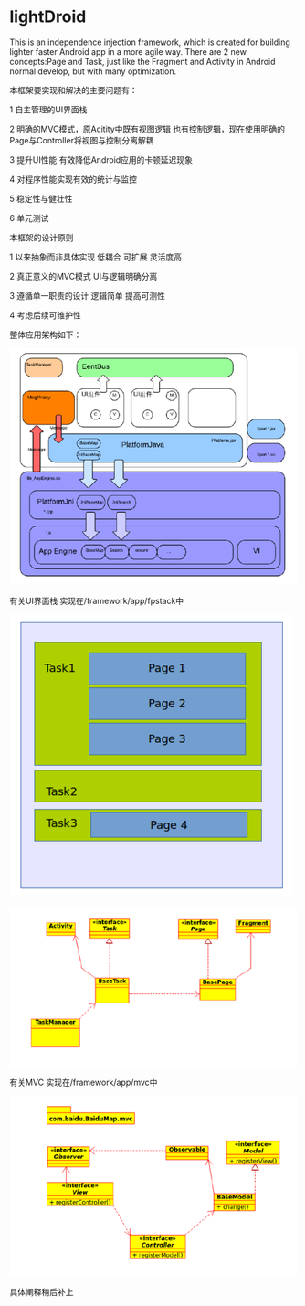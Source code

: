 lightDroid
==========

This is an independence injection framework, which is created for building lighter faster Android app in a more agile way. There are 2 new concepts:Page and Task, just like the Fragment and Activity in Android normal develop, but with many optimization.

本框架要实现和解决的主要问题有：

  1 自主管理的UI界面栈
  
  2 明确的MVC模式，原Acitity中既有视图逻辑 也有控制逻辑，现在使用明确的Page与Controller将视图与控制分离解耦
  
  3 提升UI性能 有效降低Android应用的卡顿延迟现象
  
  4 对程序性能实现有效的统计与监控
  
  5 稳定性与健壮性
  
  6 单元测试

本框架的设计原则

  1 以来抽象而非具体实现 低耦合 可扩展 灵活度高
  
  2 真正意义的MVC模式 UI与逻辑明确分离
  
  3 遵循单一职责的设计 逻辑简单 提高可测性
  
  4 考虑后续可维护性



整体应用架构如下：


  ![App Architecture](https://raw.githubusercontent.com/elphinkuo/lightDroid/master/images/AppArchitecture.PNG)
  


            
有关UI界面栈
  实现在/framework/app/fpstack中
  
  
  ![fpstack figure](https://raw.githubusercontent.com/elphinkuo/lightDroid/master/images/fpstack_image1.PNG)
  
  
  ![fpstack framework architecture](https://raw.githubusercontent.com/elphinkuo/lightDroid/master/images/fpstack_image2.PNG)
  
  
  
  
有关MVC
  实现在/framework/app/mvc中
  
  ![MVC Map](https://raw.githubusercontent.com/elphinkuo/lightDroid/master/images/MVC.PNG)
  
  具体阐释稍后补上
